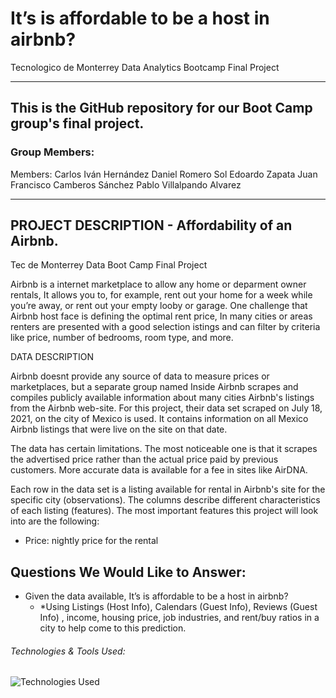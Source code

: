 # It’s is affordable to be a host in airbnb?

Tecnologico de Monterrey  Data Analytics Bootcamp Final Project

---

## This is the GitHub repository for our Boot Camp group's final project. 

### Group Members:
Members:
Carlos Iván Hernández
Daniel Romero Sol
Edoardo Zapata
Juan Francisco Camberos Sánchez
Pablo Villalpando Alvarez



---

## PROJECT DESCRIPTION  - Affordability of an Airbnb.

Tec de Monterrey Data Boot Camp Final Project

Airbnb is a internet marketplace to allow any home or deparment owner rentals, It allows you to, for example, rent out your home for a week while you’re away, or rent out your empty looby or garage. One challenge that Airbnb host face is defining the optimal rent price, In many cities or areas renters are presented with a good selection istings and can filter by criteria like price, number of bedrooms, room type, and more.




DATA DESCRIPTION 

Airbnb doesnt provide any source of data to measure prices or marketplaces, but a separate group named Inside Airbnb scrapes and compiles publicly available information about many cities Airbnb's listings from the Airbnb web-site. 
For this project, their data set scraped on July 18, 2021, on the city of Mexico is used. It contains information on all Mexico Airbnb listings that were live on the site on that date.

The data has certain limitations. The most noticeable one is that it scrapes the advertised price rather than the actual price paid by previous customers. More accurate data is available for a fee in sites like AirDNA.

Each row in the data set is a listing available for rental in Airbnb's site for the specific city (observations). The columns describe different characteristics of each listing (features).
The most important features this project will look into are the following:
- Price: nightly price for the rental

## Questions We Would Like to Answer:

- Given the data available,  It’s is affordable to be a host in airbnb?
    - *Using Listings (Host Info), Calendars (Guest Info), Reviews (Guest Info) , income, housing price, job industries, and rent/buy ratios in a city to help come to this prediction.


###### Technologies & Tools Used:
![Technologies Used](Images/Technologies.png)



